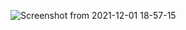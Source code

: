 
![Screenshot from 2021-12-01 18-57-15](https://user-images.githubusercontent.com/94284577/144245354-93c4f027-d581-4b74-880b-25d1ef2abc10.png)
